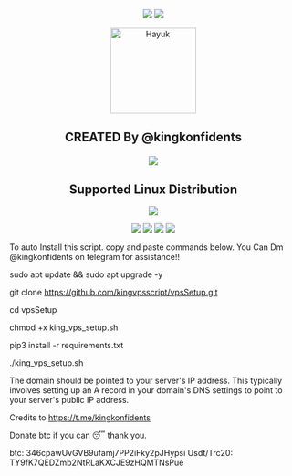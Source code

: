 <p align="center">
<img src="https://readme-typing-svg.herokuapp.com?color=%2336BCF7&center=true&vCenter=true&lines=S++C++R++I++P+T++~++M++O++D++~++B++Y" />
<img src="https://readme-typing-svg.herokuapp.com?color=%2336BCF7&center=true&vCenter=true&lines=T++A++R++A++P+~+K++U++H++I++N++G" />
</p>
<p align='center'><a href="https://api.daily.dev/get?r=SLSTunnel"><img src="![image](https://github.com/user-attachments/assets/8429076b-3ace-4990-a573-e93079159dd2)
" width="150" alt="Hayuk"/></a></p>

<h2 align="center">

CREATED By @kingkonfidents

<img src="https://img.shields.io/badge/Version-1.0.0-blue.svg"></h2>

</p>
<h2 align="center"> Supported Linux Distribution</h2>
<p align="center"><img src="https://d33wubrfki0l68.cloudfront.net/5911c43be3b1da526ed609e9c55783d9d0f6b066/9858b/assets/img/debian-ubuntu-hover.png"></p>
<p align="center"><img src="https://img.shields.io/static/v1?style=for-the-badge&logo=debian&label=Debian%209&message=Stretch&color=purple"> <img src="https://img.shields.io/static/v1?style=for-the-badge&logo=debian&label=Debian%2010&message=Buster&color=purple">  <img src="https://img.shields.io/static/v1?style=for-the-badge&logo=ubuntu&label=Ubuntu%2018&message=Lts&color=red"> <img src="https://img.shields.io/static/v1?style=for-the-badge&logo=ubuntu&label=Ubuntu%2020&message=Lts&color=red">
</p>


To auto Install this script. copy and paste commands below. 
You Can Dm @kingkonfidents on telegram for assistance!!

sudo apt update && sudo apt upgrade -y

git clone https://github.com/kingvpsscript/vpsSetup.git

cd vpsSetup

chmod +x king_vps_setup.sh

pip3 install -r requirements.txt

./king_vps_setup.sh

The domain should be pointed to your server's IP address. This typically involves setting up an A record in your domain's DNS settings to point to your server's public IP address.

Credits to https://t.me/kingkonfidents

Donate btc if you can 😴 thank you.

btc: 346cpawUvGVB9ufamj7PP2iFky2pJHypsi
Usdt/Trc20: TY9fK7QEDZmb2NtRLaKXCJE9zHQMTNsPue
